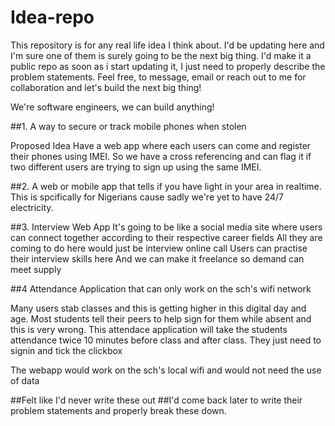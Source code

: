 # Idea-repo
This repository is for any real life idea I think about. I'd be updating here and I'm sure one of them is surely going to be the next big thing.
I'd make it a public repo as soon as i start updating it, I just need to properly describe the problem statements.
Feel free, to message, email or reach out to me for collaboration and let's build the next big thing!

We're software engineers, we can build anything!


##1. A way to secure or track mobile phones when stolen

Proposed Idea
Have a web app where each users can come and register their phones using IMEI.
So we have a cross referencing and can flag it if two different users are trying to sign up using the same IMEI.



##2. A web or mobile app that tells if you have light in your area in realtime.
This is spcifically for Nigerians cause sadly we're yet to have 24/7 electricity.


##3. Interview Web App
It's going to be like a social media site where users can connect together according to their respective career fields
All they are coming to do here would just be interview online call
Users can practise their interview skills here
And we can make it freelance so demand can meet supply


##4 Attendance Application that can only work on the sch's wifi network

Many users stab classes and this is getting higher in this digital day and age. Most students tell their peers to help sign for them while absent and this is very wrong.
This attendace application will take the students attendance twice 10 minutes before class and after class.
They just need to signin and tick the clickbox

The webapp would work on the sch's local wifi and would not need the use of data


##Felt like I'd never write these out
##I'd come back later to write their problem statements and properly break these down.
